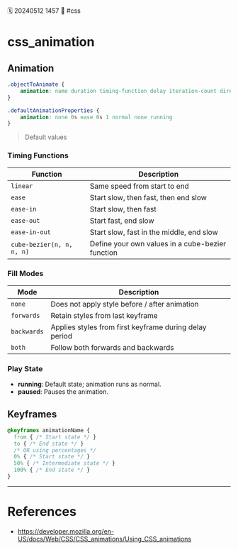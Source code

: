 🗓️ 20240512 1457
📎 #css

# css_animation

## Animation
```css
.objectToAnimate {
	animation: name duration timing-function delay iteration-count direction fill-mode play-state;
}
```

```css
.defaultAnimationProperties {
	animation: none 0s ease 0s 1 normal none running
}
```
> Default values

### Timing Functions

| Function                  | Description                                      |
| ------------------------- | ------------------------------------------------ |
| `linear`                  | Same speed from start to end                     |
| `ease`                    | Start slow, then fast, then end slow             |
| `ease-in`                 | Start slow, then fast                            |
| `ease-out`                | Start fast, end slow                             |
| `ease-in-out`             | Start slow, fast in the middle, end slow         |
| `cube-bezier(n, n, n, n)` | Define your own values in a cube-bezier function |

### Fill Modes

| Mode        | Description                                            |
| ----------- | ------------------------------------------------------ |
| `none`      | Does not apply style before / after animation          |
| `forwards`  | Retain styles from last keyframe                       |
| `backwards` | Applies styles from first keyframe during delay period |
| `both`      | Follow both forwards and backwards                     |

### Play State

- **running**: Default state; animation runs as normal.
- **paused**: Pauses the animation.
## Keyframes
```css
@keyframes animationName {
  from { /* Start state */ }
  to { /* End state */ }
  /* OR using percentages */
  0% { /* Start state */ }
  50% { /* Intermediate state */ }
  100% { /* End state */ }
}

```

---

# References
- https://developer.mozilla.org/en-US/docs/Web/CSS/CSS_animations/Using_CSS_animations
